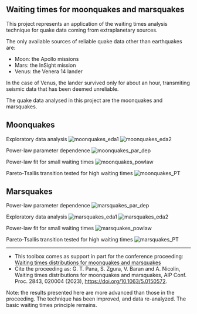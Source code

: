## Waiting times for moonquakes and marsquakes

This project represents an application of the waiting times analysis technique for quake data coming from extraplanetary sources.

The only available sources of reliable quake data other than earthquakes are:
- Moon: the Apollo missions
- Mars: the InSight mission
- Venus: the Venera 14 lander

In the case of Venus, the lander survived only for about an hour, transmiting seismic data that has been deemed unreliable.

The quake data analysed in this project are the moonquakes and marsquakes.

## Moonquakes

Exploratory data analysis
![moonquakes_eda1](results/moonquakes_all_stations/eda/moonquakes_all_stations_amplitude_distribution_pdf.png)
![moonquakes_eda2](results/moonquakes_all_stations/eda/moonquakes_all_stations_amplitude_distribution_cdf.png)

Power-law parameter dependence
![moonquakes_par_dep](results/moonquakes_all_stations/powerlaw/moonquakes_all_stations_par_dep.png)

Power-law fit for small waiting times
![moonquakes_powlaw](results/moonquakes_all_stations/powerlaw/wt_moonquakes_all_stations_best_fits.png)

Pareto-Tsallis transition tested for high waiting times
![moonquakes_PT](results/moonquakes_all_stations/tsallis/wt_tsallis_moonquakes_all_stations_overlayed.png)


## Marsquakes

Power-law parameter dependence
![marsquakes_par_dep](results/marsquakes_mw/powerlaw/marsquakes_mw_par_dep.png)

Exploratory data analysis
![marsquakes_eda1](results/marsquakes_mw/eda/marsquakes_mw_mw_distribution_pdf.png)
![marsquakes_eda2](results/marsquakes_mw/eda/marsquakes_mw_mw_distribution_cdf.png)

Power-law fit for small waiting times
![marsquakes_powlaw](results/marsquakes_mw/powerlaw/wt_marsquakes_mw_best_fits.png)

Pareto-Tsallis transition tested for high waiting times
![marsquakes_PT](results/marsquakes_mw/tsallis/wt_tsallis_marsquakes_mw_overlayed.png)

---

- This toolbox comes as support in part for the conference proceeding: [Waiting times distributions for moonquakes and marsquakes](https://doi.org/10.1063/5.0150572)
- Cite the proceeding as: G. T. Pana, S. Zgura, V. Baran and A. Nicolin, Waiting times distributions for moonquakes and marsquakes, AIP Conf. Proc. 2843, 020004 (2023), https://doi.org/10.1063/5.0150572.


Note: the results presented here are more advanced than those in the proceeding. The technique has been improved, and data re-analyzed. The basic waiting times principle remains.